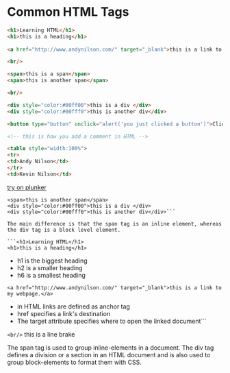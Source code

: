 # Common HTML Tags


```html
<h1>Learning HTML</h1>
<h1>this is a heading</h1>
    
<a href="http://www.andynilson.com/" target="_blank">this is a link to my webpage.</a>

<br/>

<span>this is a span</span>
<span>this is another span</span>

<br/>

<div style="color:#00ff00">this is a div </div>
<div style="color:#00fff0">this is another div</div>

<button type="button" onclick="alert('you just clicked a button')">Click Me!</button>

<!-- this is how you add a comment in HTML -->

<table style="width:100%">
<tr>
<td>Andy Nilson</td>
</tr>
<td>Kevin Nilson</td>


```
[try on plunker](http://plnkr.co/edit/bqRFSPf9ZDuA9Ddu30fw?p=preview)
```<span>this is a span</span>
<span>this is another span</span>
<div style="color:#00ff00">this is a div </div>
<div style="color:#00fff0">this is another div</div>```

The main difference is that the span tag is an inline element, whereas the div tag is a block level element.

```<h1>Learning HTML</h1>
<h1>this is a heading</h1>
```
* h1 is the biggest heading
* h2 is a smaller heading
* h6 is a smallest heading


```<a href="http://www.andynilson.com/" target="_blank">this is a link to my webpage.</a>```

* in HTML links are defined as anchor tag
* href specifies a link's destination
* The target attribute specifies where to open the linked document```
     


```<br/>``` this is a line brake

   
The span tag is used to group inline-elements in a document.
The div tag defines a division or a section in an HTML document and is also used to group block-elements to format them with CSS.


  
  
  
  
  
  
  
  
  
  


  
  
  
  
  
  
  
  
  
